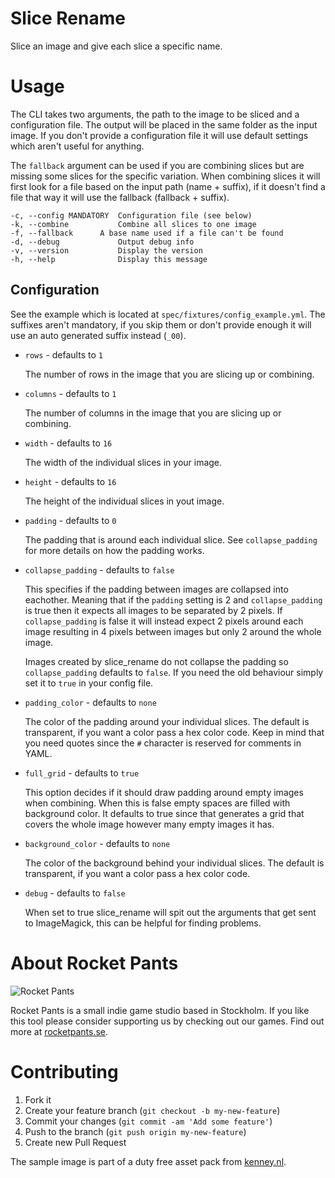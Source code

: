 # Slice Rename
Slice an image and give each slice a specific name.

# Usage
The CLI takes two arguments, the path to the image to be sliced and a
configuration file. The output will be placed in the same folder as the input
image. If you don't provide a configuration file it will use default settings
which aren't useful for anything.

The `fallback` argument can be used if you are combining slices but are missing
some slices for the specific variation. When combining slices it will first
look for a file based on the input path (name + suffix), if it doesn't find a
file that way it will use the fallback (fallback + suffix).

```
-c, --config MANDATORY  Configuration file (see below)
-k, --combine           Combine all slices to one image
-f, --fallback		A base name used if a file can't be found
-d, --debug             Output debug info
-v, --version           Display the version
-h, --help              Display this message
```

## Configuration
See the example which is located at `spec/fixtures/config_example.yml`. The
suffixes aren't mandatory, if you skip them or don't provide enough it will use
an auto generated suffix instead (`_00`).

* `rows` - defaults to `1`

	The number of rows in the image that you are slicing up or combining.

* `columns` - defaults to `1`

	The number of columns in the image that you are slicing up or combining.

* `width` - defaults to `16`

	The width of the individual slices in your image.

* `height` - defaults to `16`

	The height of the individual slices in yout image.

* `padding` - defaults to `0`

	The padding that is around each individual slice. See `collapse_padding`
for more details on how the padding works.

* `collapse_padding` - defaults to `false`

	This specifies if the padding between images are collapsed into
eachother. Meaning that if the `padding` setting is 2 and `collapse_padding` is
true then it expects all images to be separated by 2 pixels. If
`collapse_padding` is false it will instead expect 2 pixels around each image
resulting in 4 pixels between images but only 2 around the whole image.

	Images created by slice_rename do not collapse the padding so
`collapse_padding` defaults to `false`. If you need the old behaviour simply
set it to `true` in your config file.

* `padding_color` - defaults to `none`

	The color of the padding around your individual slices. The default is
transparent, if you want a color pass a hex color code. Keep in mind that you
need quotes since the `#` character is reserved for comments in YAML.

* `full_grid` - defaults to `true`

	This option decides if it should draw padding around empty images when
combining. When this is false empty spaces are filled with background color.
It defaults to true since that generates a grid that covers the whole image
however many empty images it has.

* `background_color` - defaults to `none`

	The color of the background behind your individual slices. The default
is transparent, if you want a color pass a hex color code.

* `debug` - defaults to `false`

	When set to true slice_rename will spit out the arguments that get sent
to ImageMagick, this can be helpful for finding problems.

# About Rocket Pants
![Rocket Pants](http://rocketpants.se/logo_xsmall.png)

Rocket Pants is a small indie game studio based in Stockholm. If you like this
tool please consider supporting us by checking out our games. Find out more at
[rocketpants.se](http://rocketpants.se).

# Contributing
1. Fork it
2. Create your feature branch (`git checkout -b my-new-feature`)
3. Commit your changes (`git commit -am 'Add some feature'`)
4. Push to the branch (`git push origin my-new-feature`)
5. Create new Pull Request

The sample image is part of a duty free asset pack from
[kenney.nl](http://kenney.nl/).
